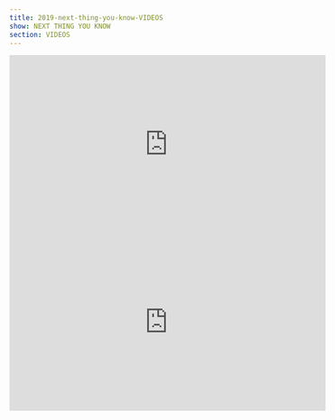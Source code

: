 ```yaml
---
title: 2019-next-thing-you-know-VIDEOS
show: NEXT THING YOU KNOW
section: VIDEOS
---
```

<iframe width="560" height="315" src="https://www.youtube.com/embed/gv4tHs6k0Zg" frameborder="0" allow="accelerometer; autoplay; encrypted-media; gyroscope; picture-in-picture" allowfullscreen></iframe>





<iframe width="560" height="315" src="https://www.youtube.com/embed/mIE1WDS5K6o" frameborder="0" allow="accelerometer; autoplay; encrypted-media; gyroscope; picture-in-picture" allowfullscreen></iframe>

